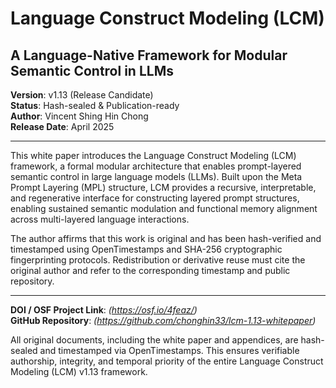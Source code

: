 # Language Construct Modeling (LCM)

## A Language-Native Framework for Modular Semantic Control in LLMs

**Version**: v1.13 (Release Candidate)  
**Status**: Hash-sealed & Publication-ready  
**Author**: Vincent Shing Hin Chong  
**Release Date**: April 2025  

---

This white paper introduces the Language Construct Modeling (LCM) framework, a formal modular architecture that enables prompt-layered semantic control in large language models (LLMs). Built upon the Meta Prompt Layering (MPL) structure, LCM provides a recursive, interpretable, and regenerative interface for constructing layered prompt structures, enabling sustained semantic modulation and functional memory alignment across multi-layered language interactions.

The author affirms that this work is original and has been hash-verified and timestamped using OpenTimestamps and SHA-256 cryptographic fingerprinting protocols. Redistribution or derivative reuse must cite the original author and refer to the corresponding timestamp and public repository.

---

**DOI / OSF Project Link**: _(https://osf.io/4feaz/)_  
**GitHub Repository**: _(https://github.com/chonghin33/lcm-1.13-whitepaper)_

All original documents, including the white paper and appendices, are hash-sealed and timestamped via OpenTimestamps. This ensures verifiable authorship, integrity, and temporal priority of the entire Language Construct Modeling (LCM) v1.13 framework.

